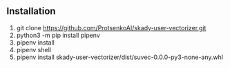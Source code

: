 ## Installation
1. git clone https://github.com/ProtsenkoAI/skady-user-vectorizer.git
2. python3 -m pip install pipenv
3. pipenv install
4. pipenv shell
5. pipenv install skady-user-vectorizer/dist/suvec-0.0.0-py3-none-any.whl
